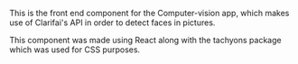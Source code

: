 This is the front end component for the Computer-vision app, which makes use of Clarifai's API in order to detect faces in pictures.

This component was made using React along with the tachyons package which was used for CSS purposes.
